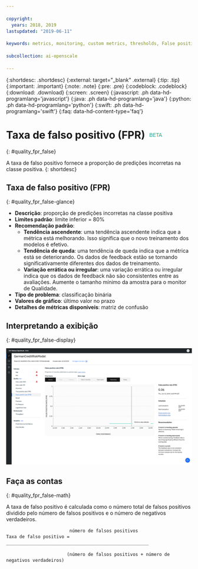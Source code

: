 ```yaml
---

copyright:
  years: 2018, 2019
lastupdated: "2019-06-11"

keywords: metrics, monitoring, custom metrics, thresholds, False positive rate, fpr

subcollection: ai-openscale

---
```


{:shortdesc: .shortdesc}
{:external: target="_blank" .external}
{:tip: .tip}
{:important: .important}
{:note: .note}
{:pre: .pre}
{:codeblock: .codeblock}
{:download: .download}
{:screen: .screen}
{:javascript: .ph data-hd-programlang='javascript'}
{:java: .ph data-hd-programlang='java'}
{:python: .ph data-hd-programlang='python'}
{:swift: .ph data-hd-programlang='swift'}
{:faq: data-hd-content-type='faq'}

# Taxa de falso positivo (FPR) ![tag beta](images/beta.png)
{: #quality_fpr_false}

A taxa de falso positivo fornece a proporção de predições incorretas na classe positiva.
{: shortdesc}

## Taxa de falso positivo (FPR)
{: #quality_fpr_false-glance}

- **Descrição**: proporção de predições incorretas na classe positiva
- **Limites padrão**: limite inferior = 80%
- **Recomendação padrão**:
   - **Tendência ascendente**: uma tendência ascendente indica que a métrica está melhorando. Isso significa que o novo treinamento dos modelos é efetivo.
   - **Tendência de queda**: uma tendência de queda indica que a métrica
está se deteriorando. Os dados de feedback estão se tornando significativamente diferentes dos dados de treinamento.
   - **Variação errática ou irregular**: uma variação errática ou irregular
indica que os dados de feedback não são consistentes entre as avaliações. Aumente o tamanho mínimo da
amostra para o monitor de Qualidade.
- **Tipo de problema**: classificação binária
- **Valores de gráfico**: último valor no prazo
- **Detalhes de métricas disponíveis**: matriz de confusão

## Interpretando a exibição
{: #quality_fpr_false-display}

![o gráfico de Taxa de falso positivo é exibido.](images/quality-fpr.png)

## Faça as contas
{: #quality_fpr_false-math}

A taxa de falso positivo é calculada como o número total de falsos positivos dividido pelo número de falsos positivos e o número de negativos verdadeiros.

```
                        número de falsos positivos
Taxa de falso positivo =  ______________________________________________________

                       (número de falsos positivos + número de negativos verdadeiros)
```
